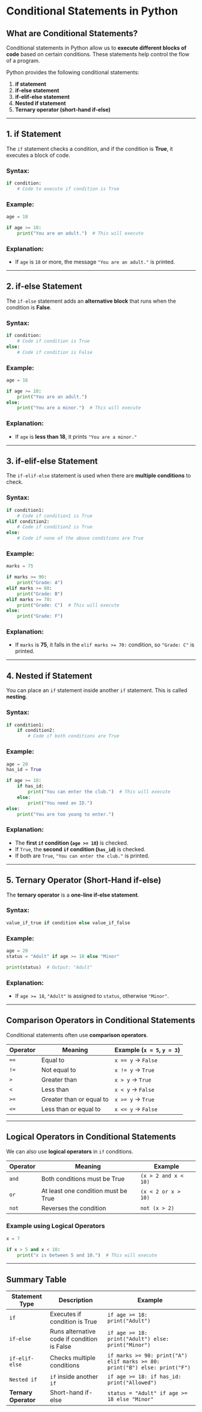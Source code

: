 # **Conditional Statements in Python**

## **What are Conditional Statements?**
Conditional statements in Python allow us to **execute different blocks of code** based on certain conditions. These statements help control the flow of a program.

Python provides the following conditional statements:
1. **if statement**
2. **if-else statement**
3. **if-elif-else statement**
4. **Nested if statement**
5. **Ternary operator (short-hand if-else)**

---

## **1. if Statement**
The `if` statement checks a condition, and if the condition is **True**, it executes a block of code.

### **Syntax:**
```python
if condition:
    # Code to execute if condition is True
```

### **Example:**
```python
age = 18

if age >= 18:
    print("You are an adult.")  # This will execute
```

### **Explanation:**
- If `age` is `18` or more, the message `"You are an adult."` is printed.

---

## **2. if-else Statement**
The `if-else` statement adds an **alternative block** that runs when the condition is **False**.

### **Syntax:**
```python
if condition:
    # Code if condition is True
else:
    # Code if condition is False
```

### **Example:**
```python
age = 16

if age >= 18:
    print("You are an adult.")
else:
    print("You are a minor.")  # This will execute
```

### **Explanation:**
- If `age` is **less than 18**, it prints `"You are a minor."`

---

## **3. if-elif-else Statement**
The `if-elif-else` statement is used when there are **multiple conditions** to check.

### **Syntax:**
```python
if condition1:
    # Code if condition1 is True
elif condition2:
    # Code if condition2 is True
else:
    # Code if none of the above conditions are True
```

### **Example:**
```python
marks = 75

if marks >= 90:
    print("Grade: A")
elif marks >= 80:
    print("Grade: B")
elif marks >= 70:
    print("Grade: C")  # This will execute
else:
    print("Grade: F")
```

### **Explanation:**
- If `marks` is **75**, it falls in the `elif marks >= 70:` condition, so `"Grade: C"` is printed.

---

## **4. Nested if Statement**
You can place an `if` statement inside another `if` statement. This is called **nesting**.

### **Syntax:**
```python
if condition1:
    if condition2:
        # Code if both conditions are True
```

### **Example:**
```python
age = 20
has_id = True

if age >= 18:
    if has_id:
        print("You can enter the club.")  # This will execute
    else:
        print("You need an ID.")
else:
    print("You are too young to enter.")
```

### **Explanation:**
- The **first `if` condition (`age >= 18`)** is checked.
- If `True`, the **second `if` condition (`has_id`)** is checked.
- If both are `True`, `"You can enter the club."` is printed.

---

## **5. Ternary Operator (Short-Hand if-else)**
The **ternary operator** is a **one-line if-else statement**.

### **Syntax:**
```python
value_if_true if condition else value_if_false
```

### **Example:**
```python
age = 20
status = "Adult" if age >= 18 else "Minor"

print(status)  # Output: "Adult"
```

### **Explanation:**
- If `age >= 18`, `"Adult"` is assigned to `status`, otherwise `"Minor"`.

---

## **Comparison Operators in Conditional Statements**
Conditional statements often use **comparison operators**.

| Operator | Meaning | Example (`x = 5`, `y = 3`) |
|----------|---------|--------------------------|
| `==` | Equal to | `x == y` → `False` |
| `!=` | Not equal to | `x != y` → `True` |
| `>` | Greater than | `x > y` → `True` |
| `<` | Less than | `x < y` → `False` |
| `>=` | Greater than or equal to | `x >= y` → `True` |
| `<=` | Less than or equal to | `x <= y` → `False` |

---

## **Logical Operators in Conditional Statements**
We can also use **logical operators** in `if` conditions.

| Operator | Meaning | Example |
|----------|---------|---------|
| `and` | Both conditions must be True | `(x > 2 and x < 10)` |
| `or` | At least one condition must be True | `(x < 2 or x > 10)` |
| `not` | Reverses the condition | `not (x > 2)` |

### **Example using Logical Operators**
```python
x = 7

if x > 5 and x < 10:
    print("x is between 5 and 10.")  # This will execute
```

---

## **Summary Table**
| Statement Type | Description | Example |
|---------------|-------------|---------|
| `if` | Executes if condition is True | `if age >= 18: print("Adult")` |
| `if-else` | Runs alternative code if condition is False | `if age >= 18: print("Adult") else: print("Minor")` |
| `if-elif-else` | Checks multiple conditions | `if marks >= 90: print("A") elif marks >= 80: print("B") else: print("F")` |
| `Nested if` | `if` inside another `if` | `if age >= 18: if has_id: print("Allowed")` |
| **Ternary Operator** | Short-hand if-else | `status = "Adult" if age >= 18 else "Minor"` |
